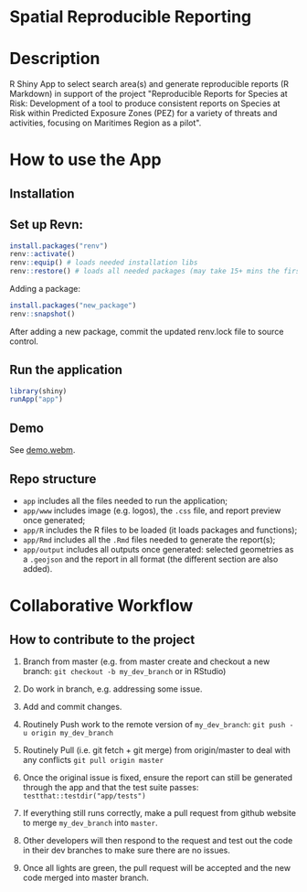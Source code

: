 # Spatial Reproducible Reporting

# Description

R Shiny App to select search area(s) and generate reproducible reports (R Markdown) in support of the project "Reproducible Reports for Species at Risk: Development of a tool to produce consistent reports on Species at Risk within Predicted Exposure Zones (PEZ) for a variety of threats and activities, focusing on Maritimes Region as a pilot".

# How to use the App

## Installation

## Set up Revn:
```R
install.packages("renv")
renv::activate()
renv::equip() # loads needed installation libs
renv::restore() # loads all needed packages (may take 15+ mins the first time)
```

Adding a package:
```R
install.packages("new_package")
renv::snapshot()
```

After adding a new package, commit the updated renv.lock file to source control.


## Run the application

``` r
library(shiny)
runApp("app")
```

## Demo

See [demo.webm](https://github.com/dfo-mar-odis/shinySpatialApp/raw/main/demo.webm).

## Repo structure

-   `app` includes all the files needed to run the application;
-   `app/www` includes image (e.g. logos), the `.css` file, and report preview once generated;
-   `app/R` includes the R files to be loaded (it loads packages and functions);
-   `app/Rmd` includes all the `.Rmd` files needed to generate the report(s);
-   `app/output` includes all outputs once generated: selected geometries as a `.geojson` and the report in all format (the different section are also added).

# **Collaborative Workflow**

## **How to contribute to the project**

1.  Branch from master (e.g. from master create and checkout a new branch: `git checkout -b my_dev_branch` or in RStudio)

2.  Do work in branch, e.g. addressing some issue.

3.  Add and commit changes.

4.  Routinely Push work to the remote version of `my_dev_branch`: `git push -u origin my_dev_branch`

5.  Routinely Pull (i.e. git fetch + git merge) from origin/master to deal with any conflicts `git pull origin master`

6.  Once the original issue is fixed, ensure the report can still be generated through the app and that the test suite passes: `testthat::testdir("app/tests")`

7.  If everything still runs correctly, make a pull request from github website to merge `my_dev_branch` into `master`.

8.  Other developers will then respond to the request and test out the code in their dev branches to make sure there are no issues.

9.  Once all lights are green, the pull request will be accepted and the new code merged into master branch.
